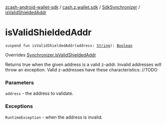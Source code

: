 [zcash-android-wallet-sdk](../../index.md) / [cash.z.wallet.sdk](../index.md) / [SdkSynchronizer](index.md) / [isValidShieldedAddr](./is-valid-shielded-addr.md)

# isValidShieldedAddr

`suspend fun isValidShieldedAddr(address: `[`String`](https://kotlinlang.org/api/latest/jvm/stdlib/kotlin/-string/index.html)`): `[`Boolean`](https://kotlinlang.org/api/latest/jvm/stdlib/kotlin/-boolean/index.html)

Overrides [Synchronizer.isValidShieldedAddr](../-synchronizer/is-valid-shielded-addr.md)

Returns true when the given address is a valid z-addr. Invalid addresses will throw an
exception. Valid z-addresses have these characteristics: //TODO

### Parameters

`address` - the address to validate.

### Exceptions

`RuntimeException` - when the address is invalid.